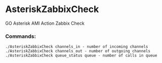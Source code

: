 # AsteriskZabbixCheck
GO Asterisk AMI Action Zabbix Check

### Commands:
```
./AsteriskZabbixCheck channels_in - number of incoming channels
./AsteriskZabbixCheck channels_out - number of outgoing channels
./AsteriskZabbixCheck queue_status queue - number of calls in queue
```
